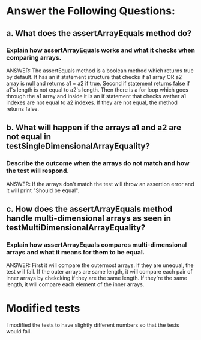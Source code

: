 # Answer the Following Questions:

## a. What does the assertArrayEquals method do?
### Explain how assertArrayEquals works and what it checks when comparing arrays.

ANSWER: The assertEquals method is a boolean method which returns true by default.
It has an if statement structure that checks if a1 array OR a2 array is null and returns a1 = a2 if true.
Second if statement returns false if a1's length is not equal to a2's length.
Then there is a for loop which goes through the a1 array and inside it is an if statement that checks
wether a1 indexes are not equal to a2 indexes. If they are not equal, the method returns false.


## b. What will happen if the arrays a1 and a2 are not equal in testSingleDimensionalArrayEquality?
### Describe the outcome when the arrays do not match and how the test will respond.

ANSWER: If the arrays don't match the test will throw an assertion error and it will print "Should be equal".

## c. How does the assertArrayEquals method handle multi-dimensional arrays as seen in testMultiDimensionalArrayEquality?
### Explain how assertArrayEquals compares multi-dimensional arrays and what it means for them to be equal.

ANSWER: First it will compare the outermost arrays. If they are unequal, the test will fail.
If the outer arrays are same length, it will compare each pair of inner arrays by chekcking if they are the same length.
If they're the same length, it will compare each element of the inner arrays.


# Modified tests
I modified the tests to have slightly different numbers so that the tests would fail.